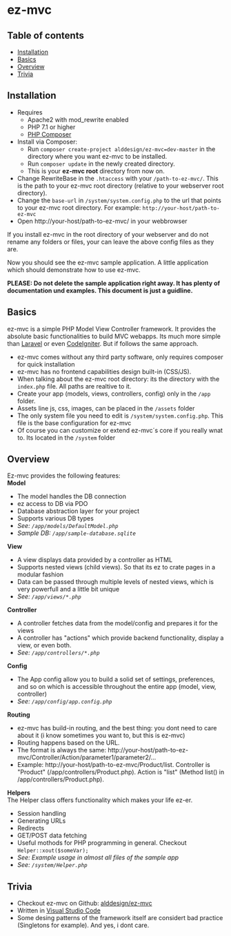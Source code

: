 # ez-mvc

## Table of contents
- [Installation](#installation)
- [Basics](#basics)
- [Overview](#overview)
- [Trivia](#trivia)

## Installation
- Requires 
    - Apache2 with mod_rewrite enabled
    - PHP 7.1 or higher
    - [PHP Composer](https://getcomposer.org/)
- Install via Composer: 
    - Run `composer create-project alddesign/ez-mvc=dev-master` in the directory where you want ez-mvc to be installed.
    - Run `composer update` in the newly created directory. 
    - This is your **ez-mvc root** directory from now on.
- Change RewriteBase in the `.htaccess` with your `/path-to-ez-mvc/`. This is the path to your ez-mvc root directory (relative to your webserver root directory).
- Change the `base-url` in `/system/system.config.php` to the url that points to your ez-mvc root directory. For example: `http://your-host/path-to-ez-mvc` 
- Open http://your-host/path-to-ez-mvc/ in your webbrowser

If you install ez-mvc in the root directory of your webserver and do not rename any folders or files, your can leave the above config files as they are. 

Now you should see the ez-mvc sample application. A little application which should demonstrate how to use ez-mvc.

**PLEASE: Do not delete the sample application right away. It has plenty of documentation und examples. This document is just a guidline.**

## Basics
ez-mvc is a simple PHP Model View Controller framework. It provides the absolute basic functionalities to build MVC webapps. Its much more simple than [Laravel](#https://laravel.com/) or even [CodeIgniter](https://codeigniter.com/). But if follows the same approach.

- ez-mvc comes without any third party software, only requires composer for quick installation
- ez-mvc has no frontend capabilities design built-in (CSS/JS).
- When talking about the ez-mvc root directory: its the directory with the `index.php` file. All paths are realtive to it.
- Create your app (models, views, controllers, config) only in the `/app` folder.
- Assets line js, css, images, can be placed in the `/assets` folder
- The only system file you need to edit is `/system/system.config.php`. This file is the base configuration for ez-mvc
- Of course you can customize or extend ez-mvc´s core if you really wnat to. Its located in the `/system` folder

## Overview
Ez-mvc provides the following features:  
**Model**
- The model handles the DB connection
- ez access to DB via PDO
- Database abstraction layer for your project
- Supports various DB types
- *See: `/app/models/DefaultModel.php`*
- *Sample DB: `/app/sample-database.sqlite`*  

**View**
- A view displays data provided by a controller as HTML
- Supports nested views (child views). So that its ez to crate pages in a modular fashion
- Data can be passed through multiple levels of nested views, which is very powerfull and a little bit unique 
- *See: `/app/views/*.php`*  

**Controller**
- A controller fetches data from the model/config and prepares it for the views
- A controller has "actions" which provide backend functionality, display a view, or even both.
- *See: `/app/controllers/*.php`*  

**Config**
- The App config allow you to build a solid set of settings, preferences, and so on which is accessible throughout the entire app (model, view, controller)
- *See: `/app/config/app.config.php`*  

**Routing**
- ez-mvc has build-in routing, and the best thing: you dont need to care about it (i know sometimes you want to, but this is ez-mvc)
- Routing happens based on the URL.
- The format is always the same: http://your-host/path-to-ez-mvc/Controller/Action/parameter1/parameter2/...
- Example: http://your-host/path-to-ez-mvc/Product/list. Controller is "Product" (/app/controllers/Product.php). Action is "list" (Method list() in /app/controllers/Product.php). 

**Helpers**  
The Helper class offers functionality which makes your life ez-er.
- Session handling
- Generating URLs
- Redirects
- GET/POST data fetching
- Useful mothods for PHP programming in general. Checkout `Helper::xout($someVar);`
- *See: Example usage in almost all files of the sample app*
- *See: `/system/Helper.php`*  

## Trivia
- Checkout ez-mvc on Github: [alddesign/ez-mvc](https://github.com/alddesign/ez-mvc)
- Written in [Visual Studio Code](https://code.visualstudio.com/download)
- Some desing patterns of the framework itself are considert bad practice (Singletons for example). And yes, i dont care.
